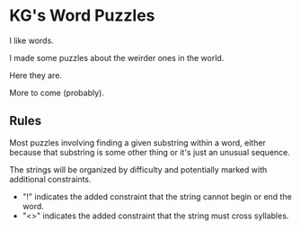 # KG's Word Puzzles
I like words.

I made some puzzles about the weirder ones in the world.

Here they are.

More to come (probably).

## Rules
Most puzzles involving finding a given substring within a word, either because that substring is some other thing or it's just an unusual sequence.

The strings will be organized by difficulty and potentially marked with additional constraints.

* "!" indicates the added constraint that the string cannot begin or end the word.
* "<>" indicates the added constraint that the string must cross syllables.
